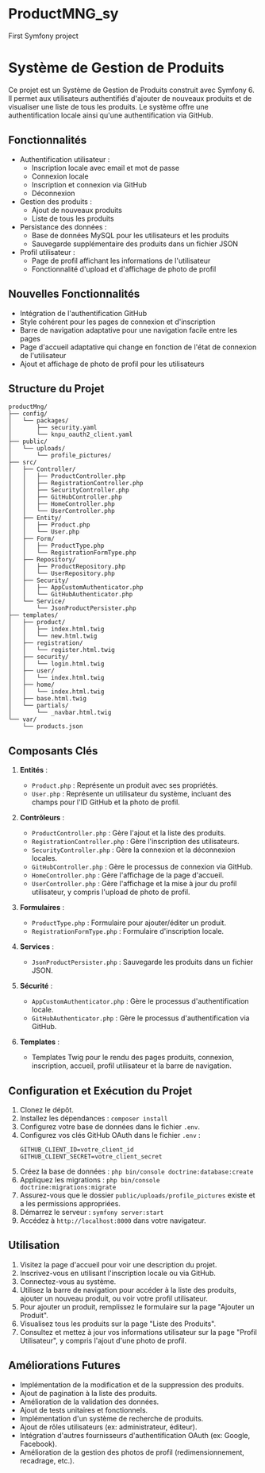 # ProductMNG_sy

First Symfony project

# Système de Gestion de Produits

Ce projet est un Système de Gestion de Produits construit avec Symfony 6. Il permet aux utilisateurs authentifiés d'ajouter de nouveaux produits et de visualiser une liste de tous les produits. Le système offre une authentification locale ainsi qu'une authentification via GitHub.

## Fonctionnalités

- Authentification utilisateur :
  - Inscription locale avec email et mot de passe
  - Connexion locale
  - Inscription et connexion via GitHub
  - Déconnexion
- Gestion des produits :
  - Ajout de nouveaux produits
  - Liste de tous les produits
- Persistance des données :
  - Base de données MySQL pour les utilisateurs et les produits
  - Sauvegarde supplémentaire des produits dans un fichier JSON
- Profil utilisateur :
  - Page de profil affichant les informations de l'utilisateur
  - Fonctionnalité d'upload et d'affichage de photo de profil

## Nouvelles Fonctionnalités

- Intégration de l'authentification GitHub
- Style cohérent pour les pages de connexion et d'inscription
- Barre de navigation adaptative pour une navigation facile entre les pages
- Page d'accueil adaptative qui change en fonction de l'état de connexion de l'utilisateur
- Ajout et affichage de photo de profil pour les utilisateurs

## Structure du Projet

```
productMng/
├── config/
│   └── packages/
│       ├── security.yaml
│       └── knpu_oauth2_client.yaml
├── public/
│   └── uploads/
│       └── profile_pictures/
├── src/
│   ├── Controller/
│   │   ├── ProductController.php
│   │   ├── RegistrationController.php
│   │   ├── SecurityController.php
│   │   ├── GitHubController.php
│   │   ├── HomeController.php
│   │   └── UserController.php
│   ├── Entity/
│   │   ├── Product.php
│   │   └── User.php
│   ├── Form/
│   │   ├── ProductType.php
│   │   └── RegistrationFormType.php
│   ├── Repository/
│   │   ├── ProductRepository.php
│   │   └── UserRepository.php
│   ├── Security/
│   │   ├── AppCustomAuthenticator.php
│   │   └── GitHubAuthenticator.php
│   └── Service/
│       └── JsonProductPersister.php
├── templates/
│   ├── product/
│   │   ├── index.html.twig
│   │   └── new.html.twig
│   ├── registration/
│   │   └── register.html.twig
│   ├── security/
│   │   └── login.html.twig
│   ├── user/
│   │   └── index.html.twig
│   ├── home/
│   │   └── index.html.twig
│   ├── base.html.twig
│   └── partials/
│       └── _navbar.html.twig
└── var/
    └── products.json
```

## Composants Clés

1. **Entités** :

   - `Product.php` : Représente un produit avec ses propriétés.
   - `User.php` : Représente un utilisateur du système, incluant des champs pour l'ID GitHub et la photo de profil.

2. **Contrôleurs** :

   - `ProductController.php` : Gère l'ajout et la liste des produits.
   - `RegistrationController.php` : Gère l'inscription des utilisateurs.
   - `SecurityController.php` : Gère la connexion et la déconnexion locales.
   - `GitHubController.php` : Gère le processus de connexion via GitHub.
   - `HomeController.php` : Gère l'affichage de la page d'accueil.
   - `UserController.php` : Gère l'affichage et la mise à jour du profil utilisateur, y compris l'upload de photo de profil.

3. **Formulaires** :

   - `ProductType.php` : Formulaire pour ajouter/éditer un produit.
   - `RegistrationFormType.php` : Formulaire d'inscription locale.

4. **Services** :

   - `JsonProductPersister.php` : Sauvegarde les produits dans un fichier JSON.

5. **Sécurité** :

   - `AppCustomAuthenticator.php` : Gère le processus d'authentification locale.
   - `GitHubAuthenticator.php` : Gère le processus d'authentification via GitHub.

6. **Templates** :
   - Templates Twig pour le rendu des pages produits, connexion, inscription, accueil, profil utilisateur et la barre de navigation.

## Configuration et Exécution du Projet

1. Clonez le dépôt.
2. Installez les dépendances : `composer install`
3. Configurez votre base de données dans le fichier `.env`.
4. Configurez vos clés GitHub OAuth dans le fichier `.env` :
   ```
   GITHUB_CLIENT_ID=votre_client_id
   GITHUB_CLIENT_SECRET=votre_client_secret
   ```
5. Créez la base de données : `php bin/console doctrine:database:create`
6. Appliquez les migrations : `php bin/console doctrine:migrations:migrate`
7. Assurez-vous que le dossier `public/uploads/profile_pictures` existe et a les permissions appropriées.
8. Démarrez le serveur : `symfony server:start`
9. Accédez à `http://localhost:8000` dans votre navigateur.

## Utilisation

1. Visitez la page d'accueil pour voir une description du projet.
2. Inscrivez-vous en utilisant l'inscription locale ou via GitHub.
3. Connectez-vous au système.
4. Utilisez la barre de navigation pour accéder à la liste des produits, ajouter un nouveau produit, ou voir votre profil utilisateur.
5. Pour ajouter un produit, remplissez le formulaire sur la page "Ajouter un Produit".
6. Visualisez tous les produits sur la page "Liste des Produits".
7. Consultez et mettez à jour vos informations utilisateur sur la page "Profil Utilisateur", y compris l'ajout d'une photo de profil.

## Améliorations Futures

- Implémentation de la modification et de la suppression des produits.
- Ajout de pagination à la liste des produits.
- Amélioration de la validation des données.
- Ajout de tests unitaires et fonctionnels.
- Implémentation d'un système de recherche de produits.
- Ajout de rôles utilisateurs (ex: administrateur, éditeur).
- Intégration d'autres fournisseurs d'authentification OAuth (ex: Google, Facebook).
- Amélioration de la gestion des photos de profil (redimensionnement, recadrage, etc.).
